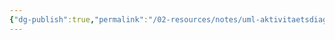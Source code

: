 ```yaml
---
{"dg-publish":true,"permalink":"/02-resources/notes/uml-aktivitaetsdiagramm/","tags":["GFN/prüfungsrelevant/AP1"],"noteIcon":"","updated":"2025-02-21T16:24:10.000+01:00"}
---
```


